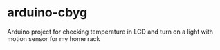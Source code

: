 # arduino-cbyg
Arduino project for checking temperature in LCD and turn on a light with motion sensor for my home rack
